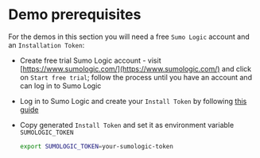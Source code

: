 # Demo prerequisites

For the demos in this section you will need a free `Sumo Logic` account and an `Installation Token`:

* Create free trial Sumo Logic account - visit [https://www.sumologic.com/](https://www.sumologic.com/) and click on `Start free trial`; follow the process until you have an account and can log in to Sumo Logic

* Log in to Sumo Logic and create your `Install Token` by following [this guide](https://help.sumologic.com/Manage/Security/Installation_Tokens#manage%C2%A0installation%C2%A0tokens)

* Copy generated `Install Token` and set it as environment variable `SUMOLOGIC_TOKEN`

  ```bash
  export SUMOLOGIC_TOKEN=your-sumologic-token
  ```
